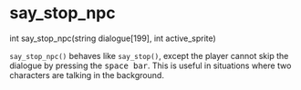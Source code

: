 # say_stop_npc

<Prototype>int say_stop_npc(string dialogue[199], int active_sprite)</Prototype>

`say_stop_npc()` behaves like `say_stop()`, except the player cannot skip the dialogue by pressing the <kbd>space bar</kbd>. This is useful in situations where two characters are talking in the background.

